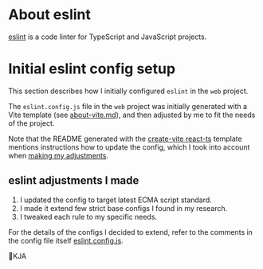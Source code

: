 # About eslint

[eslint] is a code linter for TypeScript and JavaScript projects.

# Initial eslint config setup

This section describes how I initially configured `eslint` in the `web` project.

The `eslint.config.js` file in the `web` project was  initially generated with a Vite template
(see [about-vite.md](about_vite.md)), and then adjusted by me to fit the needs of the project.

Note that the README generated with the [create-vite react-ts] template
mentions instructions how to update the config, which I took into account when
[making my adjustments](#eslint-adjustments-i-made).

## eslint adjustments I made

1. I updated the config to target latest ECMA script standard.
1. I made it extend few strict base configs I found in my research.
1. I tweaked each rule to my specific needs.

For the details of the configs I decided to extend, refer to the comments
in the config file itself [eslint.config.js](../web/eslint.config.js).

🚧KJA

[eslint]: https://eslint.org/
[create-vite react-ts]: https://github.com/vitejs/vite/tree/main/packages/create-vite/template-react-ts

